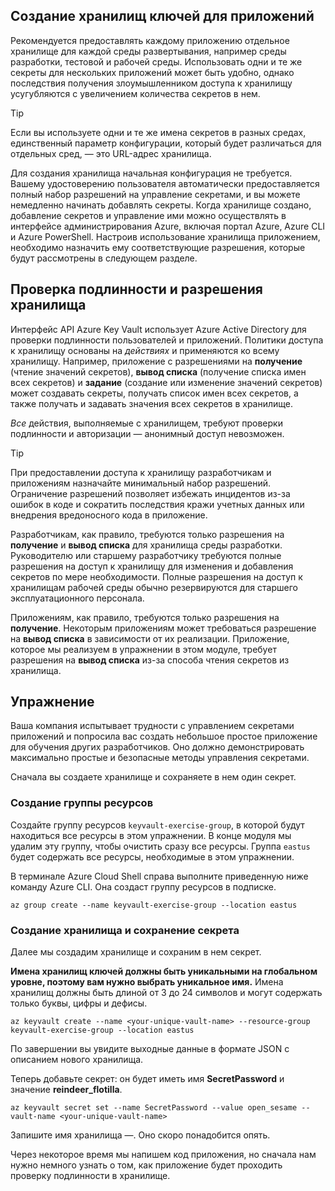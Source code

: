 ## <a name="creating-key-vaults-for-your-applications"></a>Создание хранилищ ключей для приложений

Рекомендуется предоставлять каждому приложению отдельное хранилище для каждой среды развертывания, например среды разработки, тестовой и рабочей среды. Использовать одни и те же секреты для нескольких приложений может быть удобно, однако последствия получения злоумышленником доступа к хранилищу усугубляются с увеличением количества секретов в нем.

> [!TIP]
> Если вы используете одни и те же имена секретов в разных средах, единственный параметр конфигурации, который будет различаться для отдельных сред, — это URL-адрес хранилища.

Для создания хранилища начальная конфигурация не требуется. Вашему удостоверению пользователя автоматически предоставляется полный набор разрешений на управление секретами, и вы можете немедленно начинать добавлять секреты. Когда хранилище создано, добавление секретов и управление ими можно осуществлять в интерфейсе администрирования Azure, включая портал Azure, Azure CLI и Azure PowerShell. Настроив использование хранилища приложением, необходимо назначить ему соответствующие разрешения, которые будут рассмотрены в следующем разделе.

## <a name="vault-authentication-and-permissions"></a>Проверка подлинности и разрешения хранилища

Интерфейс API Azure Key Vault использует Azure Active Directory для проверки подлинности пользователей и приложений. Политики доступа к хранилищу основаны на *действиях* и применяются ко всему хранилищу. Например, приложение с разрешениями на **получение** (чтение значений секретов), **вывод списка** (получение списка имен всех секретов) и **задание** (создание или изменение значений секретов) может создавать секреты, получать список имен всех секретов, а также получать и задавать значения всех секретов в хранилище.

*Все* действия, выполняемые с хранилищем, требуют проверки подлинности и авторизации &mdash; анонимный доступ невозможен.

> [!TIP]
> При предоставлении доступа к хранилищу разработчикам и приложениям назначайте минимальный набор разрешений. Ограничение разрешений позволяет избежать инцидентов из-за ошибок в коде и сократить последствия кражи учетных данных или внедрения вредоносного кода в приложение.

Разработчикам, как правило, требуются только разрешения на **получение** и **вывод списка** для хранилища среды разработки. Руководителю или старшему разработчику требуются полные разрешения на доступ к хранилищу для изменения и добавления секретов по мере необходимости. Полные разрешения на доступ к хранилищам рабочей среды обычно резервируются для старшего эксплуатационного персонала.

Приложениям, как правило, требуются только разрешения на **получение**. Некоторым приложениям может требоваться разрешение на **вывод списка** в зависимости от их реализации. Приложение, которое мы реализуем в упражнении в этом модуле, требует разрешения на **вывод списка** из-за способа чтения секретов из хранилища.

## <a name="exercise"></a>Упражнение

Ваша компания испытывает трудности с управлением секретами приложений и попросила вас создать небольшое простое приложение для обучения других разработчиков. Оно должно демонстрировать максимально простые и безопасные методы управления секретами.

Сначала вы создаете хранилище и сохраняете в нем один секрет.

### <a name="create-a-resource-group"></a>Создание группы ресурсов

Создайте группу ресурсов `keyvault-exercise-group`, в которой будут находиться все ресурсы в этом упражнении. В конце модуля мы удалим эту группу, чтобы очистить сразу все ресурсы. Группа `eastus` будет содержать все ресурсы, необходимые в этом упражнении.

В терминале Azure Cloud Shell справа выполните приведенную ниже команду Azure CLI. Она создаст группу ресурсов в подписке.

```azurecli
az group create --name keyvault-exercise-group --location eastus
```

### <a name="create-the-vault-and-store-the-secret-in-it"></a>Создание хранилища и сохранение секрета

Далее мы создадим хранилище и сохраним в нем секрет.

**Имена хранилищ ключей должны быть уникальными на глобальном уровне, поэтому вам нужно выбрать уникальное имя.** Имена хранилищ должны быть длиной от 3 до 24 символов и могут содержать только буквы, цифры и дефисы.

```azurecli
az keyvault create --name <your-unique-vault-name> --resource-group keyvault-exercise-group --location eastus
```

По завершении вы увидите выходные данные в формате JSON с описанием нового хранилища.

Теперь добавьте секрет: он будет иметь имя **SecretPassword** и значение **reindeer_flotilla**.

```azurecli
az keyvault secret set --name SecretPassword --value open_sesame --vault-name <your-unique-vault-name>
```

Запишите имя хранилища &mdash;. Оно скоро понадобится опять.

Через некоторое время мы напишем код приложения, но сначала нам нужно немного узнать о том, как приложение будет проходить проверку подлинности в хранилище.